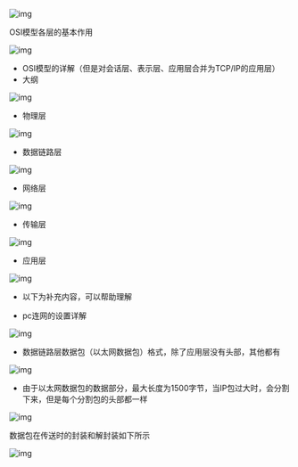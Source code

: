 ![img](https://cdn.jsdelivr.net/gh/kumi123/CDN//img/v2-2d62ba265be486cb94ab531912aa3b9c_r.jpg)











OSI模型各层的基本作用

![img](https://pic2.zhimg.com/v2-436927a69a3574532059a78623d3095d_r.jpg)

- OSI模型的详解（但是对会话层、表示层、应用层合并为TCP/IP的应用层）
- 大纲

![img](https://pic4.zhimg.com/v2-5ce0438c1e2c59840286b124fc70dd67_r.jpg)



- 物理层

![img](https://pic1.zhimg.com/v2-343093645638ea0839b71db5eba1f7c0_r.jpg)

- 数据链路层

![img](https://pic1.zhimg.com/v2-fb8534d86e40986e43449de6c35ebd14_r.jpg)

- 网络层

![img](https://pic4.zhimg.com/v2-991572825990575d273f653a78bcc5e7_r.jpg)

- 传输层

![img](https://pic2.zhimg.com/v2-31bff54e0720487afe37e5f3f282d231_r.jpg)

- 应用层

![img](https://pic2.zhimg.com/v2-741e4cd7f95897d6a61bd219e208f1c1_r.jpg)

- 以下为补充内容，可以帮助理解



- pc连网的设置详解

![img](https://pic4.zhimg.com/v2-b09a3718e0501f053b6ed418b087211b_r.jpg)

- 数据链路层数据包（以太网数据包）格式，除了应用层没有头部，其他都有

![img](https://pic2.zhimg.com/v2-3c8ab7e3f330238821adedea31b9c321_r.jpg)

- 由于以太网数据包的数据部分，最大长度为1500字节，当IP包过大时，会分割下来，但是每个分割包的头部都一样

![img](https://pic1.zhimg.com/v2-5ce2810c5f0ed99ad92d7d3a43cc652c_r.jpg)

数据包在传送时的封装和解封装如下所示

![img](https://pic3.zhimg.com/v2-80430dbb37a1e42315a77e30448b34b2_r.jpg)
